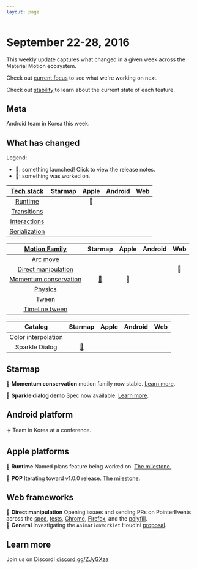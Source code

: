 ```yaml
---
layout: page
---
```


# September 22-28, 2016

This weekly update captures what changed in a given week across the Material Motion ecosystem.

Check out [current focus](current_focus) to see what we're working on next.

Check out [stability](stability) to learn about the current state of each feature.

## Meta

Android team in Korea this week.

## What has changed

Legend:

- 🎉: something launched! Click to view the release notes.
- 📝: something was worked on.

| [Tech stack](https://material-motion.github.io/material-motion/starmap/specifications/#tech-stack)    | Starmap | Apple | Android | Web |
|:-------------:|:-------:|:-----:|:-------:|:---:|
| [Runtime](https://material-motion.github.io/material-motion/starmap/specifications/runtime/)       | &nbsp; | 📝 | &nbsp; | &nbsp; |
| [Transitions](https://material-motion.github.io/material-motion/starmap/specifications/transitions)   | &nbsp; | &nbsp; | &nbsp; | &nbsp; |
| [Interactions](https://material-motion.github.io/material-motion/starmap/specifications/interactions)  | &nbsp; | &nbsp; | &nbsp; | &nbsp; |
| [Serialization](https://material-motion.github.io/material-motion/starmap/specifications/serialization) | &nbsp; | &nbsp; | &nbsp; | &nbsp; |

| [Motion Family](https://material-motion.github.io/material-motion/starmap/specifications/motion-family)       | Starmap | Apple | Android | Web |
|:-------------------:|:-------:|:-----:|:-------:|:---:|
| [Arc move](https://material-motion.github.io/material-motion/starmap/specifications/motion_family/arc_move)            | &nbsp; | &nbsp; | &nbsp; | &nbsp; |
| [Direct manipulation](https://material-motion.github.io/material-motion/starmap/specifications/motion_family/direct_manipulation) | &nbsp; | &nbsp; | &nbsp; | 📝 |
| [Momentum conservation](https://material-motion.github.io/material-motion/starmap/specifications/motion_family/momentum_conservation.html) | [🎉](https://material-motion.gitbooks.io/material-motion-starmap/content/specifications/motion_family/springs) | 📝 | &nbsp; | &nbsp; |
| [Physics](https://material-motion.github.io/material-motion/starmap/specifications/motion_family/physics)             | &nbsp; | &nbsp; |  &nbsp; | &nbsp; |
| [Tween](https://material-motion.github.io/material-motion/starmap/specifications/motion_family/tween)               | &nbsp; | &nbsp; |  &nbsp; | &nbsp; |
| [Timeline tween](https://material-motion.github.io/material-motion/starmap/specifications/motion_family/timeline_tween)      | &nbsp; | &nbsp; | &nbsp; | &nbsp; |

| Catalog | Starmap | Apple  | Android | Web    |
|:-------:|:------:|:------:|:-------:|:------:|
|  Color interpolation | &nbsp; | &nbsp; |  &nbsp; | &nbsp; |
|  Sparkle Dialog | [🎉](https://material-motion.github.io/material-motion/starmap/specifications/motion_demos/sparkle_dialog) | &nbsp; |  &nbsp; | &nbsp; |

## Starmap

🎉 **Momentum conservation** motion family now stable. [Learn more](https://material-motion.github.io/material-motion/starmap/specifications/motion_family/springs).

🎉 **Sparkle dialog demo** Spec now available. [Learn more](https://material-motion.github.io/material-motion/starmap/specifications/motion_demos/sparkle_dialog).

## Android platform

✈️ Team in Korea at a conference.

## Apple platforms

📝 **Runtime** Named plans feature being worked on. [The milestone.](https://github.com/material-motion/material-motion-runtime-objc/milestone/4)

📝 **POP** Iterating toward v1.0.0 release. [The milestone.](https://github.com/material-motion/material-motion-family-pop-swift/milestone/1)

## Web frameworks

📝 **Direct manipulation** Opening issues and sending PRs on PointerEvents across the [spec](https://github.com/w3c/pointerevents/issues?utf8=%E2%9C%93&q=is%3Aissue%20author%3Aappsforartists%20), [tests](https://github.com/w3c/web-platform-tests/pull/3794/files), [Chrome](https://bugs.chromium.org/p/chromium/issues/list?can=1&q=brentons+PointerEvent&colspec=ID+Pri+M+Stars+ReleaseBlock+Component+Status+Owner+Summary+OS+Modified&x=m&y=releaseblock&cells=ids), [Firefox](https://bugzilla.mozilla.org/show_bug.cgi?id=1304904), and the [polyfill](https://github.com/jquery/PEP/issues?utf8=%E2%9C%93&q=author%3Aappsforartists).  
📝 **General** Investigating the `AnimationWorklet` Houdini [proposal](https://github.com/WICG/animation-worklet/).

## Learn more

Join us on Discord! [discord.gg/ZJyGXza](https://discord.gg/ZJyGXza)

